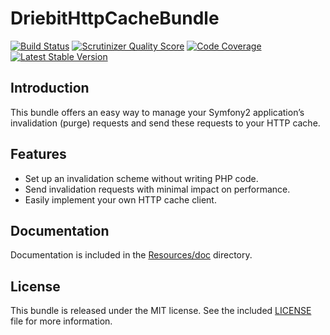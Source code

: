 DriebitHttpCacheBundle  
======================
[![Build Status](https://travis-ci.org/driebit/DriebitHttpCacheBundle.png?branch=master)](https://travis-ci.org/driebit/DriebitHttpCacheBundle) 
[![Scrutinizer Quality Score](https://scrutinizer-ci.com/g/driebit/DriebitHttpCacheBundle/badges/quality-score.png?s=19e67940317eb4591d64bb3b116cbb30d7bb18b9)](https://scrutinizer-ci.com/g/driebit/DriebitHttpCacheBundle/) 
[![Code Coverage](https://scrutinizer-ci.com/g/driebit/DriebitHttpCacheBundle/badges/coverage.png?s=7d94f5c66673b8e3a61a27e294e4f1a975bcded3)](https://scrutinizer-ci.com/g/driebit/DriebitHttpCacheBundle/) 
[![Latest Stable Version](https://poser.pugx.org/driebit/http-cache-bundle/v/stable.png)](https://packagist.org/packages/driebit/http-cache-bundle)

Introduction
------------

This bundle offers an easy way to manage your Symfony2 application’s invalidation (purge) requests and send these
requests to your HTTP cache.

Features
--------

* Set up an invalidation scheme without writing PHP code.
* Send invalidation requests with minimal impact on performance.
* Easily implement your own HTTP cache client.

Documentation
-------------

Documentation is included in the [Resources/doc](Resources/doc/index.md) directory.

License
-------

This bundle is released under the MIT license. See the included [LICENSE](LICENSE) file for more information.

